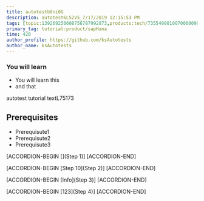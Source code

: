 ```yaml
---
title: autotestb8ni0G
description: autotest6L52V5_7/17/2019 12:15:53 PM
tags: [topic:139269250608756787992873,products:tech/73554900100700000996,tutorial:experience/advanced]
primary_tag: tutorial:product/sapHana
time: 420
author_profile: https://github.com/ksAutotests
author_name: ksAutotests
---
```

### You will learn
- You will learn this
- and that

autotest tutorial textL75173

## Prerequisites
- Prerequisute1
- Prerequisute2
- Prerequisute3

[ACCORDION-BEGIN [](Step 1)]
[ACCORDION-END]

[ACCORDION-BEGIN [Step 10](Step 2)]
[ACCORDION-END]

[ACCORDION-BEGIN [Info](Step 3)]
[ACCORDION-END]

[ACCORDION-BEGIN [123](Step 4)]
[ACCORDION-END]

